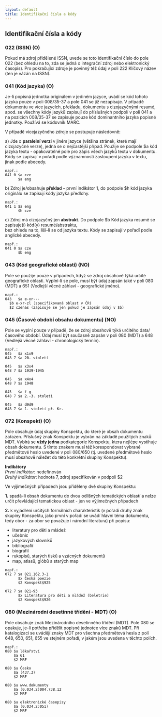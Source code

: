 ```yaml
---
layout: default
title: Identifikační čísla a kódy
---
```

## Identifikační čísla a kódy

### 022 (ISSN) (O)
Pokud má zdroj přidělené ISSN, uvede se toto identifikační číslo do pole 022 (bez ohledu na to, zda se jedná o integrační zdroj nebo elektronický časopis). Pro pokračující zdroje je povinný též údaj v poli 222 Klíčový název (ten je vázán na ISSN).


### 041 (Kód jazyka) (O)
Je-li popisná jednotka originálem v jediném jazyce, uvádí se kód tohoto jazyka pouze v poli 008/35-37 a pole 041 se již nezapisuje. V případě dokumentu ve více jazycích, překladu, dokumentu s cizojazyčnými resumé, apod. se všechny kódy jazyků zapisují do příslušných podpolí v poli 041 a na pozicích 008/35-37 se zapisuje pouze kód dominantního jazyka popisné jednotky. Používá se
kódovník MARC.

V případě vícejazyčného zdroje se postupuje následovně:  

a) Jde o **paralelní verzi** v jiném jazyce (většina stránek, které mají cizojazyčné verze), jedná se o nejčastější případ. Použije se podpole
   \$a kód jazyka textu -  opakovatelné pole pro zápis všech jazyků textu v dokumentu. Kódy se zapisují v pořadí podle významnosti zastoupení jazyka v textu, jinak podle abecedy.


  ```
  např.:
  041 0	$a cze
        $a eng
  ```
b) Zdroj je/obsahuje **překlad** – první indikátor 1, do podpole $h kód jazyka originálu se zapisují kódy jazyka předlohy.

  ```
  např.:
  041 1	$a eng
        $h cze
  ```

c) Zdroj má cizojazyčný jen **abstrakt**. Do podpole $b Kód jazyka resumé se zapisuje(í) kód(y) resumé/abstraktu,  
bez ohledu na to, liší-li se od jazyka textu. Kódy se zapisují v pořadí podle anglické abecedy.
  ```
  např.:
  041 0	$a cze
        $b eng
  ```

### 043 (Kód geografické oblasti) (NO)
Pole se použije pouze v případech, když se zdroj obsahově týká určité geografické oblasti. Vyplní-li se pole, musí být údaj zapsán také v poli 080 (MDT) a  651 (Vedlejší věcné záhlaví - geografické jméno).
  ```
  např.:
  043	$a e-xr---
	$b e-xr-zl (specifikovaná oblast v ČR)
	$2 czenas (zapisuje se jen pokud je zapsán údaj v $b)
  ```

### 045 (Časové období obsahu dokumentu) (NO)
Pole se vyplní pouze v případě, že se zdroj obsahově týká určitého data/časového období.
Údaj musí být současně zapsán v poli 080 (MDT) a 648 (Vedlejší věcné záhlaví - chronologický termín).

  ```
  např.:
  045	$a x1x9
  648 7	$a 20. století

  045	$a x3x4
  648 7	$a 1939-1945

  045	$a x4x4
  648 7	$a 1948

  045	$a f-g-
  648 7	$a 2.-3. století

  045	$a d9d9
  648 7	$a 1. století př. Kr.
  ```

### 072 (Konspekt) (O)
Pole obsahuje údaj skupiny Konspektu, do které je obsah dokumentu zařazen. Příslušný znak Konspektu je vybrán na základě použitých znaků MDT. Vybírá se **vždy jedna** podkategorie Konspektu, ktera nejlépe vystihuje obsah dokumentu. S tímto znakem musí též  korespondovat vybrané předmětové heslo uvedené v poli 080/650 (tj. uvedené předmětové heslo musí obsahově náležet do této konkrétní skupiny Konspektu).

**Indikátory**  
*První indikátor*: nedefinován  
*Druhý indikátor*: hodnota 7, zdroj specifikován v podpoli $2

Ve výjimečných případech jsou přiděleny dvě skupiny Konspektu:

**1.** spadá-li obsah dokumentu do dvou odlišných tematických oblastí a nelze určit převládající
tematickou oblast - jen ve výjimečných případech

**2.** k vyjádření určitých formálních charakteristik (v pořadí druhý znak skupiny Konspektu,
jako první v pořadí se uvádí hlavní téma dokumentu, tedy obor - za obor se považuje i
národní literatura) při popisu:
*  literatury pro děti a mládež
*  učebnic
*  jazykových slovníků
*  bibliografií
*  biografií
*  rukopisů, starých tisků a vzácných dokumentů
*  map, atlasů, glóbů a starých map

```
např.:
072 7 $a 821.162.3-1
      $x Česká poezie
      $2 Konspekt$925

072 7 $a 821-93
      $x Literatura pro děti a mládež (beletrie)
      $2 Konspekt$926
```
### 080 (Mezinárodní desetinné třídění - MDT) (O)
Pole obsahuje znak Mezinárodního desetinného třídění (MDT). Pole 080 se opakuje, je-li
potřeba přidělit popisné jednotce více znaků MDT.
Při katalogizaci se uvádějí znaky MDT pro všechna předmětová hesla z polí 648, 650, 651, 655 ve stejném pořadí, v jakém jsou uvedena v těchto polích.

```
např.:
080 $u lékařství
    $a 61
    $2 MRF

080 $u Česko
    $a (437.3)
    $2 MRF

080 $u www.dokumenty
    $a (0.034.2)004.738.12
    $2 MRF

080 $u elektronické časopisy
    $a (0.034.2:051)
    $2 MRF
```
